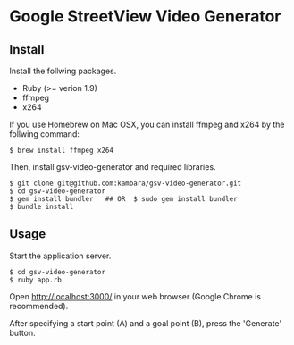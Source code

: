 # Google StreetView Video Generator

## Install

Install the follwing packages.

- Ruby (>= verion 1.9)
- ffmpeg
- x264

If you use Homebrew on Mac OSX, you can install ffmpeg and x264 by the follwing command:

    $ brew install ffmpeg x264

Then, install gsv-video-generator and required libraries.

    $ git clone git@github.com:kambara/gsv-video-generator.git
    $ cd gsv-video-generator
    $ gem install bundler   ## OR  $ sudo gem install bundler
    $ bundle install

## Usage

Start the application server.

    $ cd gsv-video-generator
    $ ruby app.rb

Open [http://localhost:3000/](http://localhost:3000/) in your web browser (Google Chrome is recommended).

After specifying a start point (A) and a goal point (B), press the 'Generate' button.
